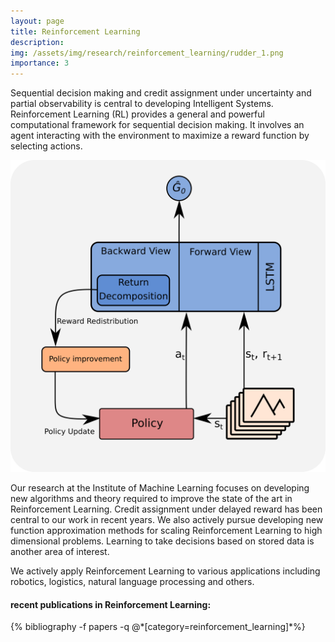 ```yaml
---
layout: page
title: Reinforcement Learning
description:
img: /assets/img/research/reinforcement_learning/rudder_1.png
importance: 3
---
```


Sequential decision making and credit assignment under uncertainty and partial observability is central to developing Intelligent Systems. Reinforcement Learning (RL) provides a general and powerful computational framework for sequential decision making. It involves an agent interacting with the environment to maximize a reward function by selecting actions.

<div class="row justify-content-sm-center">
    <div class="col-sm-5 mt-3 mt-md-0">
        <img class="img-fluid z-depth-1 research-img" src="/assets/img/research/reinforcement_learning/rudder_1.png" alt="" title="example image"/>
    </div>
<p>

Our research at the Institute of Machine Learning focuses on developing new algorithms and theory required to improve the state of the art in Reinforcement Learning. Credit assignment under delayed reward has been central to our work in recent years. We also actively pursue developing new function approximation methods for scaling Reinforcement Learning to high dimensional problems. Learning to take decisions based on stored data is another area of interest.

We actively apply Reinforcement Learning to various applications including robotics, logistics, natural language processing and others.

<div class="publications">
<h4>recent publications in Reinforcement Learning:</h4>
  {% bibliography -f papers -q @*[category=reinforcement_learning]*%}
</div>
